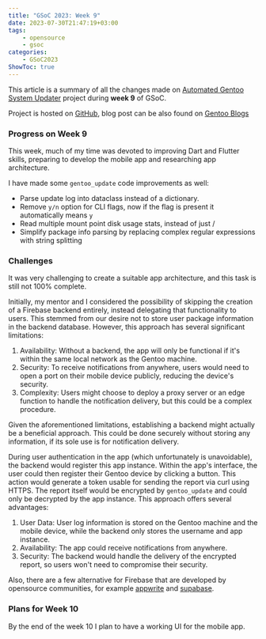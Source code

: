 ```yaml
---
title: "GSoC 2023: Week 9"
date: 2023-07-30T21:47:19+03:00
tags:
    - opensource
    - gsoc
categories:
    - GSoC2023
ShowToc: true
---
```


This article is a summary of all the changes made on 
[Automated Gentoo System Updater](https://wiki.gentoo.org/wiki/Google_Summer_of_Code/2023/Ideas/Automated_Gentoo_system_updater) 
project during **week 9** of GSoC.  

Project is hosted on [GitHub](https://github.com/Lab-Brat/gentoo_update), 
blog post can be also found on 
[Gentoo Blogs]()


### Progress on Week 9
This week, much of my time was devoted to improving Dart and Flutter skills, 
preparing to develop the mobile app and researching app architecture.  

I have made some `gentoo_update` code improvements as well:
* Parse update log into dataclass instead of a dictionary.
* Remove `y/n` option for CLI flags, now if the flag is present it automatically means `y`
* Read multiple mount point disk usage stats, instead of just /
* Simplify package info parsing by replacing complex regular expressions with string splitting


### Challenges
It was very challenging to create a suitable app architecture, and this task is still 
not 100% complete.  

Initially, my mentor and I considered the possibility of skipping the creation 
of a Firebase backend entirely, instead delegating that functionality to users. 
This stemmed from our desire not to store user package information in the 
backend database. However, this approach has several significant limitations:
1. Availability: Without a backend, the app will only be functional if it's within the same local network as the Gentoo machine.
2. Security: To receive notifications from anywhere, users would need to open a port on their mobile device publicly, reducing the device's security.
3. Complexity: Users might choose to deploy a proxy server or an edge function to handle the notification delivery, but this could be a complex procedure.  

Given the aforementioned limitations, establishing a backend might actually be 
a beneficial approach. This could be done securely without storing any information, 
if its sole use is for notification delivery.  

During user authentication in the app (which unfortunately is unavoidable), the backend 
would register this app instance. Within the app's interface, the user could then register 
their Gentoo device by clicking a button. This action would generate a token usable for 
sending the report via curl using HTTPS. The report itself would be encrypted by `gentoo_update` 
and could only be decrypted by the app instance. This approach offers several advantages:  
1. User Data: User log information is stored on the Gentoo machine and the mobile device, while the backend only stores the username and app instance.
2. Availability: The app could receive notifications from anywhere.
3. Security: The backend would handle the delivery of the encrypted report, so users won't need to compromise their security.  

Also, there are a few alternative for Firebase that are developed by opensource communities, 
for example [appwrite](https://appwrite.io) and [supabase](https://supabase.com).  


### Plans for Week 10
By the end of the week 10 I plan to have a working UI for the mobile app.  

